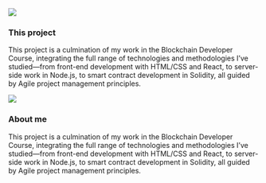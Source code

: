 
<div className='content-right'>
<img src='/icons/code.svg'>

### This project

This project is a culmination of my work in the Blockchain Developer Course, integrating the full range of technologies and methodologies I’ve studied—from front-end development with HTML/CSS and React, to server-side work in Node.js, to smart contract development in Solidity, all guided by Agile project management principles. 

</div>

<div className='content-left'>
<img src='/icons/star.svg'>

### About me

This project is a culmination of my work in the Blockchain Developer Course, integrating the full range of technologies and methodologies I’ve studied—from front-end development with HTML/CSS and React, to server-side work in Node.js, to smart contract development in Solidity, all guided by Agile project management principles. 

</div>


